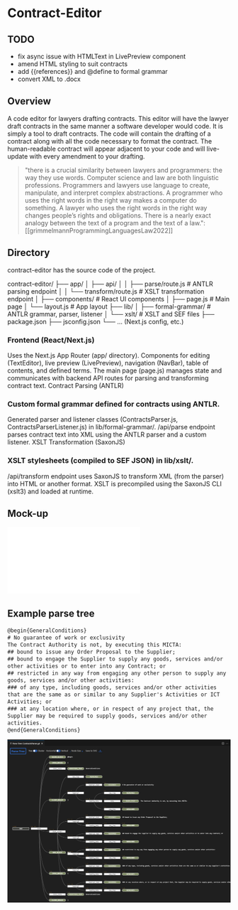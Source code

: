 # Contract-Editor

## TODO

* fix async issue with HTMLText in LivePreview component
* amend HTML styling to suit contracts
* add {{references}} and @define to formal grammar
* convert XML to .docx

## Overview

A code editor for lawyers drafting contracts. This editor will have the lawyer draft contracts in the same manner a software developer would code. It is simply a tool to draft contracts. The code will contain the drafting of a contract along with all the code necessary to format the contract. The human-readable contract will appear adjacent to your code and will live-update with every amendment to your drafting.

>"there is a crucial similarity between lawyers and programmers: the way they use words. Computer science and law are both linguistic professions. Programmers and lawyers use language to create, manipulate, and interpret complex abstractions. A programmer who uses the right words in the right way makes a computer do something. A lawyer who uses the right words in the right way changes people’s rights and obligations. There is a nearly exact analogy between the text of a program and the text of a law.": [[grimmelmannProgrammingLanguagesLaw2022]]
 
## Directory

contract-editor has the source code of the project.

contract-editor/
├── app/
│   ├── api/
│   │   ├── parse/route.js      # ANTLR parsing endpoint
│   │   └── transform/route.js  # XSLT transformation endpoint
│   ├── components/             # React UI components
│   ├── page.js                 # Main page
│   └── layout.js               # App layout
├── lib/
│   ├── formal-grammar/         # ANTLR grammar, parser, listener
│   └── xslt/                   # XSLT and SEF files
├── package.json
├── jsconfig.json
└── ... (Next.js config, etc.)

### Frontend (React/Next.js)

Uses the Next.js App Router (app/ directory).
Components for editing (TextEditor), live preview (LivePreview), navigation (NavBar), table of contents, and defined terms.
The main page (page.js) manages state and communicates with backend API routes for parsing and transforming contract text.
Contract Parsing (ANTLR)

### Custom formal grammar defined for contracts using ANTLR.

Generated parser and listener classes (ContractsParser.js, ContractsParserListener.js) in lib/formal-grammar/.
/api/parse endpoint parses contract text into XML using the ANTLR parser and a custom listener.
XSLT Transformation (SaxonJS)

### XSLT stylesheets (compiled to SEF JSON) in lib/xslt/.

/api/transform endpoint uses SaxonJS to transform XML (from the parser) into HTML or another format.
XSLT is precompiled using the SaxonJS CLI (xslt3) and loaded at runtime.

## Mock-up

![Project Mock-up](<Contract Editor project wireframe.pdf>)

## Example parse tree 

```
@begin{GeneralConditions}
# No guarantee of work or exclusivity
The Contract Authority is not, by executing this MICTA:
## bound to issue any Order Proposal to the Supplier;
## bound to engage the Supplier to supply any goods, services and/or other activities or to enter into any Contract; or
## restricted in any way from engaging any other person to supply any goods, services and/or other activities:
### of any type, including goods, services and/or other activities that are the same as or similar to any Supplier's Activities or ICT Activities; or
### at any location where, or in respect of any project that, the Supplier may be required to supply goods, services and/or other activities.
@end{GeneralConditions}
```

![parse tree](<parse tree.png>)
